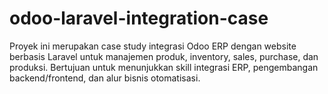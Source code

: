 # odoo-laravel-integration-case
Proyek ini merupakan case study integrasi Odoo ERP dengan website berbasis Laravel untuk manajemen produk, inventory, sales, purchase, dan produksi. Bertujuan untuk menunjukkan skill integrasi ERP, pengembangan backend/frontend, dan alur bisnis otomatisasi.
